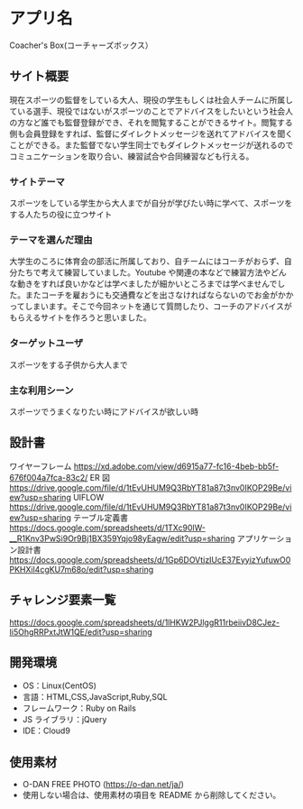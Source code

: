 # アプリ名

Coacher's Box(コーチャーズボックス）

## サイト概要

現在スポーツの監督をしている大人、現役の学生もしくは社会人チームに所属している選手、現役ではないがスポーツのことでアドバイスをしたいという社会人の方など誰でも監督登録ができ、それを閲覧することができるサイト。閲覧する側も会員登録をすれば、監督にダイレクトメッセージを送れてアドバイスを聞くことができる。また監督でない学生同士でもダイレクトメッセージが送れるのでコミュニケーションを取り合い、練習試合や合同練習なども行える。

### サイトテーマ

スポーツをしている学生から大人までが自分が学びたい時に学べて、スポーツをする人たちの役に立つサイト

### テーマを選んだ理由

大学生のころに体育会の部活に所属しており、自チームにはコーチがおらず、自分たちで考えて練習していました。Youtube や関連の本などで練習方法やどんな動きをすれば良いかなどは学べましたが細かいところまでは学べませんでした。またコーチを雇おうにも交通費などを出さなければならないのでお金がかかってしまいます。そこで今回ネットを通じて質問したり、コーチのアドバイスがもらえるサイトを作ろうと思いました。

### ターゲットユーザ

スポーツをする子供から大人まで

### 主な利用シーン

スポーツでうまくなりたい時にアドバイスが欲しい時

## 設計書

ワイヤーフレーム
https://xd.adobe.com/view/d6915a77-fc16-4beb-bb5f-676f004a7fca-83c2/
ER 図
https://drive.google.com/file/d/1tEvUHUM9Q3RbYT81a87t3nv0IKOP29Be/view?usp=sharing
UIFLOW
https://drive.google.com/file/d/1tEvUHUM9Q3RbYT81a87t3nv0IKOP29Be/view?usp=sharing
テーブル定義書
https://docs.google.com/spreadsheets/d/1TXc90lW-__R1Knv3PwSi9Or9Bj1BX359Yqjo98yEagw/edit?usp=sharing
アプリケーション設計書
https://docs.google.com/spreadsheets/d/1Gp6DOVtjzIUcE37EyyizYufuwO0PKHXil4cgKU7m68o/edit?usp=sharing

## チャレンジ要素一覧

https://docs.google.com/spreadsheets/d/1lHKW2PJlggR11rbeiivD8CJez-Ii5OhgRRPxtJtW1QE/edit?usp=sharing

## 開発環境

- OS：Linux(CentOS)
- 言語：HTML,CSS,JavaScript,Ruby,SQL
- フレームワーク：Ruby on Rails
- JS ライブラリ：jQuery
- IDE：Cloud9

## 使用素材

- O-DAN FREE PHOTO (https://o-dan.net/ja/)
- 使用しない場合は、使用素材の項目を README から削除してください。
